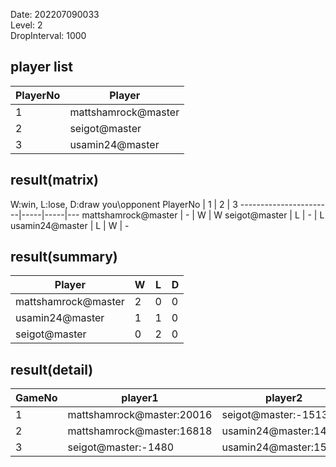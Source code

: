 Date: 202207090033  
Level: 2  
DropInterval: 1000  
## player list
PlayerNo  |  Player
----------|---------------------
1         |  mattshamrock@master
2         |  seigot@master
3         |  usamin24@master
## result(matrix)
W:win, L:lose, D:draw
you\opponent PlayerNo  |  1  |  2  |  3
-----------------------|-----|-----|---
mattshamrock@master    |  -  |  W  |  W
seigot@master          |  L  |  -  |  L
usamin24@master        |  L  |  W  |  -
## result(summary)
Player               |  W  |  L  |  D
---------------------|-----|-----|---
mattshamrock@master  |  2  |  0  |  0
usamin24@master      |  1  |  1  |  0
seigot@master        |  0  |  2  |  0
## result(detail)
GameNo  |  player1                    |  player2
--------|-----------------------------|-----------------------
1       |  mattshamrock@master:20016  |  seigot@master:-1513
2       |  mattshamrock@master:16818  |  usamin24@master:14433
3       |  seigot@master:-1480        |  usamin24@master:15006
